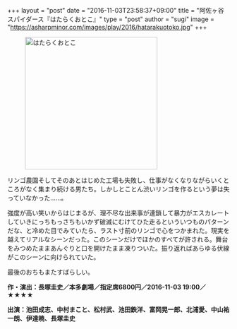+++
layout = "post"
date = "2016-11-03T23:58:37+09:00"
title = "阿佐ヶ谷スパイダース『はたらくおとこ』"
type = "post"
author = "sugi"
image = "https://asharpminor.com/images/play/2016/hatarakuotoko.jpg"
+++
<figure class="alignleft"><img src="/images/play/2016/hatarakuotoko.jpg" alt="はたらくおとこ" style="width: 300px !important;"></figure>

リンゴ農園そしてそのあとはじめた工場も失敗し、仕事がなくなりながらいくところがなく集まり続ける男たち。しかしとことん渋いリンゴを作るという夢は失っていなかった……。

強度が高い笑いからはじまるが、理不尽な出来事が連鎖して暴力がエスカレートしていきにっちもっさちもいかず破滅にむけてひた走るといういつものパターンだな、と冷めた目でみていたら、ラスト寸前のリンゴで心をつかまれた。現実を越えてリアルなシーンだった。このシーンだけでほかのすべてが許される。舞台をみつめたままあんぐりと口を開けたまま凍りついた。振り返ればあらゆる伏線がこのシーンに向けられていた。

最後のおちもまたすばらしい。

**作・演出：長塚圭史／本多劇場／指定席6800円／2016-11-03 19:00／★★★★**

**出演：池田成志、中村まこと、松村武、池田鉄洋、富岡晃一郎、北浦愛、中山祐一朗、伊達暁、長塚圭史**
